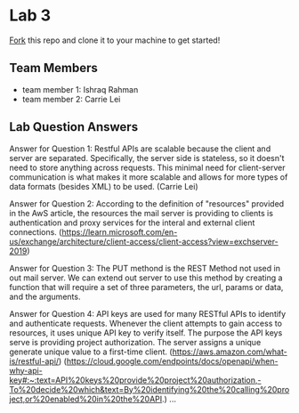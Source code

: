 # Lab 3
[Fork](https://docs.github.com/en/get-started/quickstart/fork-a-repo) this repo and clone it to your machine to get started!

## Team Members
- team member 1: Ishraq Rahman
- team member 2: Carrie Lei

## Lab Question Answers

Answer for Question 1: 
Restful APIs are scalable because the client and server are separated. Specifically, the server side is stateless, so it doesn't need to store anything across requests. This minimal need for client-server communication is what makes it more scalable and allows for more types of data formats (besides XML) to be used. (Carrie Lei)

Answer for Question 2:
According to the definition of "resources" provided in the AwS article, the resources the mail server is providing to clients is authentication and proxy services for the interal and external client connections. 
(https://learn.microsoft.com/en-us/exchange/architecture/client-access/client-access?view=exchserver-2019)

Answer for Question 3: 
The PUT methond is the REST Method not used in out mail server. We can extend out server to use this method by creating a function that will require a set of three parameters, the url, params or data, and the arguments. 

Answer for Question 4:
API keys are used for many RESTful APIs to identify and authenticate requests. Whenever the client attempts to gain access to resources, it uses unique API key to verify itself. The purpose the API keys serve is providing project authorization. The server assigns a unique generate unique value to a first-time client. 
(https://aws.amazon.com/what-is/restful-api/)
(https://cloud.google.com/endpoints/docs/openapi/when-why-api-key#:~:text=API%20keys%20provide%20project%20authorization,-To%20decide%20which&text=By%20identifying%20the%20calling%20project,or%20enabled%20in%20the%20API.) 
...